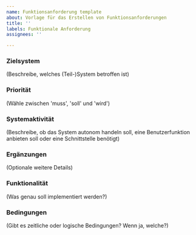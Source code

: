 ```yaml
---
name: Funktionsanforderung template
about: Vorlage für das Erstellen von Funktionsanforderungen
title: ''
labels: Funktionale Anforderung
assignees: ''

---
```


### Zielsystem
(Beschreibe, welches (Teil-)System betroffen ist)

### Priorität
(Wähle zwischen 'muss', 'soll' und 'wird')

### Systemaktivität
(Beschreibe, ob das System autonom handeln soll, eine Benutzerfunktion anbieten soll oder eine Schnittstelle benötigt)

### Ergänzungen
(Optionale weitere Details)

### Funktionalität
(Was genau soll implementiert werden?)

### Bedingungen
(Gibt es zeitliche oder logische Bedingungen? Wenn ja, welche?)
